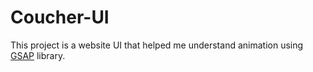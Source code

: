 # Coucher-UI
This project is a website UI that helped me understand animation using [GSAP](https://gsap.com/) library.
